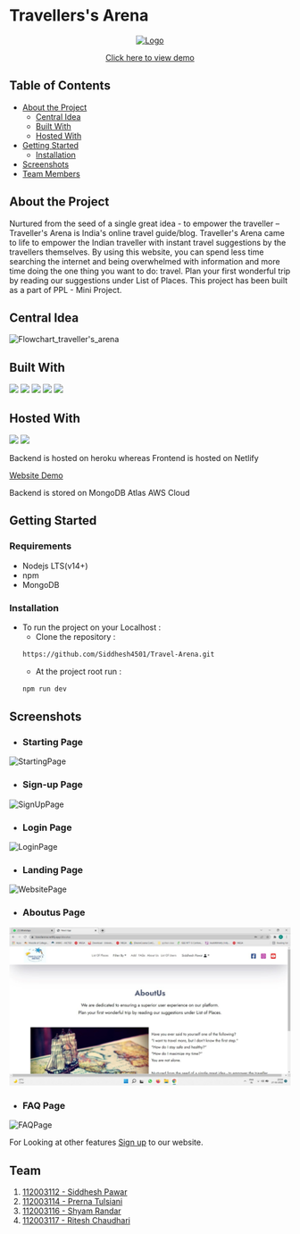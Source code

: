 # Travellers's Arena
<p align="center">
  <a href="https://github.com/pt3002/PPL-Project">
    <img src="https://github.com/pt3002/PPL-Project/blob/main/Travel_Final_Logo.png" alt="Logo" width="420" height="420">
  </a>
</p>
<p align="center">
    <a href="https://travelarena.netlify.app/">Click here to view demo</a>
</p>
                                                                                                                
## Table of Contents

* [About the Project](#about-the-project)
  * [Central Idea](#central-idea)
  * [Built With](#built-with)
  * [Hosted With](#hosted-with)
* [Getting Started](#getting-started)
  * [Installation](#installation)
* [Screenshots](#screenshots)
* [Team Members](#team)

## About the Project
Nurtured from the seed of a single great idea - to empower the traveller – Traveller's Arena is India's online travel guide/blog. Traveller's Arena came to life to empower the Indian traveller with instant travel suggestions by the travellers themselves. By using this website, you can spend less time searching the internet and being overwhelmed with information and more time doing the one thing you want to do: travel. Plan your first wonderful trip by reading our suggestions under List of Places. This project has been built as a part of PPL - Mini Project. 

## Central Idea
![Flowchart_traveller's_arena](https://user-images.githubusercontent.com/87142754/152667866-d77d1fb1-4fe7-4fad-a254-9bba897371a5.png)

## Built With
<p float = "left">
<img src="https://img.shields.io/badge/MongoDB-4EA94B?style=for-the-badge&logo=mongodb&logoColor=white"/>
<img src="https://img.shields.io/badge/Express.js-404D59?style=for-the-badge"/>
<img src="https://img.shields.io/badge/React-20232A?style=for-the-badge&logo=react&logoColor=61DAFB"/>
<img src="https://img.shields.io/badge/Node.js-43853D?style=for-the-badge&logo=node.js&logoColor=white"/>
<img src="https://img.shields.io/badge/Bootstrap-563D7C?style=for-the-badge&logo=bootstrap&logoColor=white"/>
</p>

## Hosted With
<p float = "left">
 <img src="https://img.shields.io/badge/Heroku-430098?style=for-the-badge&logo=heroku&logoColor=white"/>
 <img src="https://img.shields.io/badge/Netlify-00C7B7?style=for-the-badge&logo=netlify&logoColor=white"/>
</p>
<p>
  Backend is hosted on heroku whereas Frontend is hosted on Netlify
</p>
<p>
  <a href="https://travelarena.netlify.app/">Website Demo</a>
</p>
<p>
  Backend is stored on MongoDB Atlas AWS Cloud
</p>

## Getting Started

### Requirements
* Nodejs LTS(v14+)
* npm
* MongoDB

### Installation
* To run the project on your Localhost :
    * Clone the repository : 
    ```sh 
    https://github.com/Siddhesh4501/Travel-Arena.git
    ```
    * At the project root run : 
    ```sh 
    npm run dev
    ```
        
## Screenshots
  - ### Starting Page
![StartingPage](https://user-images.githubusercontent.com/87142754/155875013-7178f6bb-e3e2-4f20-a680-d2c0519318ae.png)
  - ### Sign-up Page
![SignUpPage](https://user-images.githubusercontent.com/87142754/155875025-1084eaee-2882-4782-b8f4-d08d34fba008.png)
  - ### Login Page
![LoginPage](https://user-images.githubusercontent.com/87142754/155875040-4c69a8ed-33a9-46e3-83f5-2c224168e0f4.png)
  - ### Landing Page
![WebsitePage](https://user-images.githubusercontent.com/87142754/155875052-c7868962-31c9-4990-adea-4d9bdb307c77.png)
  - ### Aboutus Page
![AboutUsPage](Screenshots/AboutUs.jpeg)
  - ### FAQ Page
![FAQPage](https://user-images.githubusercontent.com/87142754/155875447-ce6f12c3-c896-4db4-b3b9-4027aa6ca75b.jpeg)


For Looking at other features <a href="https://travelarena.netlify.app/">Sign up</a> to our website.

## Team 
1. [112003112 - Siddhesh Pawar](https://github.com/Siddhesh4501)
2. [112003114 - Prerna Tulsiani](https://github.com/pt3002)
3. [112003116 - Shyam Randar](https://github.com/ShyamR12)
4. [112003117 - Ritesh Chaudhari](https://github.com/Ritesh2408)

